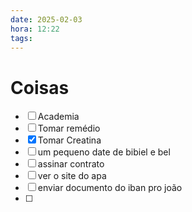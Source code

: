 ```yaml
---
date: 2025-02-03
hora: 12:22
tags:
---
```





# Coisas
- [ ] Academia
- [ ] Tomar remédio
- [x] Tomar Creatina
- [ ] um pequeno date de bibiel e bel
- [ ] assinar contrato
- [ ] ver o site do apa
- [ ] enviar documento do iban pro joão
- [ ] 